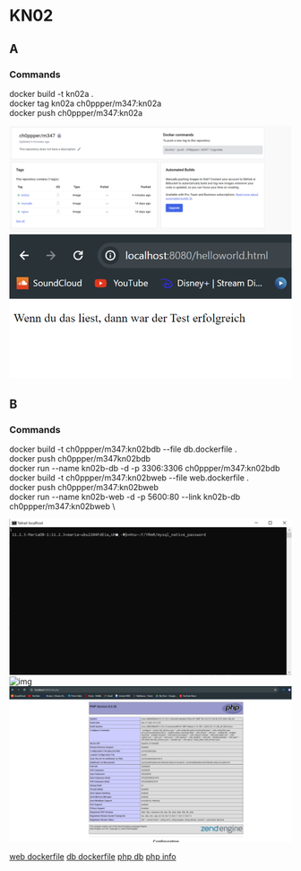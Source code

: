 # KN02

## A

### Commands
docker build -t kn02a . \
docker tag kn02a ch0ppper/m347:kn02a \
docker push ch0ppper/m347:kn02a

![img](KN02_a_repo.png)
![img](KN02_a_test.png)

## B

### Commands
docker build -t ch0ppper/m347:kn02bdb --file db.dockerfile . \
docker push ch0ppper/m347kn02bdb \
docker run --name kn02b-db -d -p 3306:3306 ch0ppper/m347:kn02bdb \
docker build -t ch0ppper/m347:kn02bweb --file web.dockerfile . \
docker push ch0ppper/m347:kn02bweb \
docker run --name kn02b-web -d -p 5600:80 --link kn02b-db ch0ppper/m347:kn02bweb \


![img](KN02_b_telnet.png)
![img](KN02_a_db.png)
![img](KN02_b_info.png)

[web dockerfile](web.dockerfile)
[db dockerfile](db.dockerfile)
[php db](db.php)
[php info](info.php)



